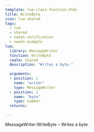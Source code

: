 ```yaml
---
template: lua-class-function.html
title: WriteByte
icon: lua-shared
tags:
  - lua
  - shared
  - needs-verification
  - needs-example
lua:
  library: MessageWriter
  function: WriteByte
  realm: shared
  description: "Writes a byte."
  
  arguments:
  - position: 1
    name: "writer"
    type: MessageWriter
  - position: 2
    name: "byte"
    type: number
  returns:
    
---
```


<div class="lua__search__keywords">
MessageWriter:WriteByte &#x2013; Writes a byte.
</div>
